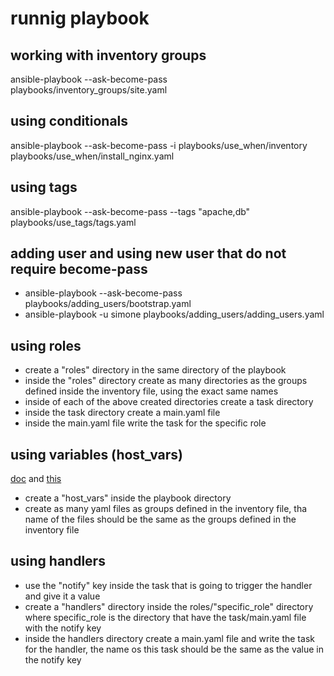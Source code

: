 # runnig playbook

## working with inventory groups
ansible-playbook --ask-become-pass playbooks/inventory_groups/site.yaml

## using conditionals
ansible-playbook --ask-become-pass -i playbooks/use_when/inventory playbooks/use_when/install_nginx.yaml

## using tags
ansible-playbook --ask-become-pass --tags "apache,db" playbooks/use_tags/tags.yaml

## adding user and using new user that do not require become-pass
- ansible-playbook --ask-become-pass  playbooks/adding_users/bootstrap.yaml 
- ansible-playbook -u simone  playbooks/adding_users/adding_users.yaml

## using roles
- create a "roles" directory in the same directory of the playbook
- inside the "roles" directory create as many directories as the groups defined inside the inventory file, using the exact same names
- inside of each of the above created directories create a task directory
- inside the task directory create a main.yaml file
- inside the main.yaml file write the task for the specific role

## using variables (host_vars)
[doc](https://docs.ansible.com/ansible/latest/user_guide/intro_inventory.html#splitting-out-vars) and [this](https://docs.ansible.com/ansible/latest/user_guide/playbooks_variables.html#ansible-variable-precedence)

- create a "host_vars" inside the playbook directory
- create as many yaml files as groups defined in the inventory file, tha name of the files should be the same as the groups defined in the inventory file

## using handlers
- use the "notify" key inside the task that is going to trigger the handler and give it a value
- create a "handlers" directory inside the roles/"specific_role" directory where specific_role is the directory that have the task/main.yaml file with the notify key
- inside the handlers directory create a main.yaml file and write the task for the handler, the name os this task should be the same as the value in the notify key

